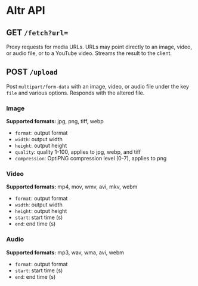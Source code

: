 # Altr API

## GET `/fetch?url=`

Proxy requests for media URLs. URLs may point directly to an image, video, or audio file, or to a YouTube video. Streams the result to the client.

## POST `/upload`

Post `multipart/form-data` with an image, video, or audio file under the key `file` and various options. Responds with the altered file.

### Image

**Supported formats:** jpg, png, tiff, webp

- `format`: output format
- `width`: output width
- `height`: output height
- `quality`: quality 1-100, applies to jpg, webp, and tiff
- `compression`: OptiPNG compression level (0-7), applies to png

### Video

**Supported formats:** mp4, mov, wmv, avi, mkv, webm

- `format`: output format
- `width`: output width
- `height`: output height
- `start`: start time (s)
- `end`: end time (s)

### Audio

**Supported formats:** mp3, wav, wma, avi, webm

- `format`: output format
- `start`: start time (s)
- `end`: end time (s)
